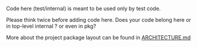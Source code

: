 Code here (test/internal) is meant to be used only by test code.

Please think twice before adding code here.
Does your code belong here or in top-level internal ? or even in pkg?

More about the project package layout can be found in [ARCHITECTURE.md](../../ARCHITECTURE.md#packages-and-tree-breakdown) 